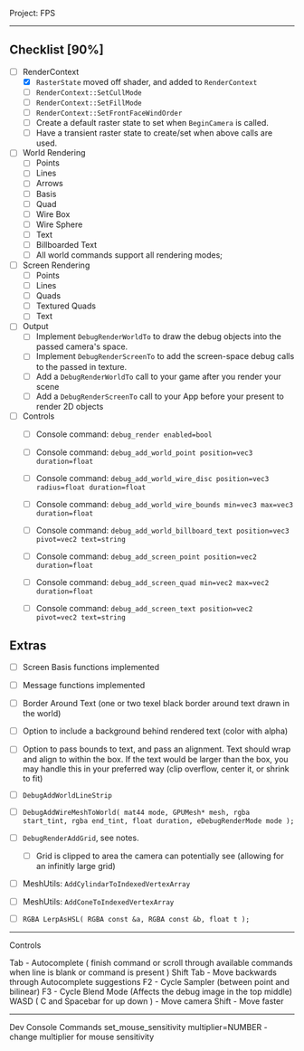 Project: FPS

------

## Checklist [90%]
- [ ] RenderContext
    - [x] `RasterState` moved off shader, and added to `RenderContext`
    - [ ] `RenderContext::SetCullMode`
    - [ ] `RenderContext::SetFillMode`
    - [ ] `RenderContext::SetFrontFaceWindOrder`
    - [ ] Create a default raster state to set when `BeginCamera` is called.
    - [ ] Have a transient raster state to create/set when above calls are used.

- [ ] World Rendering
    - [ ] Points
    - [ ] Lines
    - [ ] Arrows
    - [ ] Basis
    - [ ] Quad
    - [ ] Wire Box
    - [ ] Wire Sphere
    - [ ] Text
    - [ ] Billboarded Text
    - [ ] All world commands support all rendering modes; 

- [ ] Screen Rendering
    - [ ] Points
    - [ ] Lines
    - [ ] Quads
    - [ ] Textured Quads
    - [ ] Text

- [ ] Output
    - [ ] Implement `DebugRenderWorldTo` to draw the debug objects into the passed camera's space.
    - [ ] Implement `DebugRenderScreenTo` to add the screen-space debug calls to the passed in texture.
    - [ ] Add a `DebugRenderWorldTo` call to your game after you render your scene
    - [ ] Add a `DebugRenderScreenTo` call to your App before your present to render 2D objects

- [ ] Controls
    - [ ] Console command: `debug_render enabled=bool` 
    - [ ] Console command: `debug_add_world_point position=vec3 duration=float`
    - [ ] Console command: `debug_add_world_wire_disc position=vec3 radius=float duration=float`
    - [ ] Console command: `debug_add_world_wire_bounds min=vec3 max=vec3 duration=float`
    - [ ] Console command: `debug_add_world_billboard_text position=vec3 pivot=vec2 text=string`
    - [ ] Console command: `debug_add_screen_point position=vec2 duration=float`
    - [ ] Console command: `debug_add_screen_quad min=vec2 max=vec2 duration=float`
    - [ ] Console command: `debug_add_screen_text position=vec2 pivot=vec2 text=string`


## Extras
- [ ] Screen Basis functions implemented
- [ ] Message functions implemented
- [ ] Border Around Text (one or two texel black border around text drawn in the world)
- [ ] Option to include a background behind rendered text (color with alpha)
- [ ] Option to pass bounds to text, and pass an alignment.  Text should wrap and align to within the box.  If the text
      would be larger than the box, you may handle this in your preferred way (clip overflow, center it, or shrink to fit)
- [ ] `DebugAddWorldLineStrip`
- [ ] `DebugAddWireMeshToWorld( mat44 mode, GPUMesh* mesh, rgba start_tint, rgba end_tint, float duration, eDebugRenderMode mode );` 
- [ ] `DebugRenderAddGrid`, see notes.
    - [ ] Grid is clipped to area the camera can potentially see (allowing for an infinitly large grid)
- [ ] MeshUtils: `AddCylindarToIndexedVertexArray`
- [ ] MeshUtils: `AddConeToIndexedVertexArray`
- [ ] `RGBA LerpAsHSL( RGBA const &a, RGBA const &b, float t );` 


------
Controls

Tab - Autocomplete ( finish command or scroll through available commands when line is blank or command is present )
Shift Tab - Move backwards through Autocomplete suggestions
F2 - Cycle Sampler (between point and bilinear)
F3 - Cycle Blend Mode (Affects the debug image in the top middle)
WASD ( C and Spacebar for up down ) - Move camera
Shift - Move faster 

------
Dev Console Commands
set_mouse_sensitivity multiplier=NUMBER - change multiplier for mouse sensitivity
